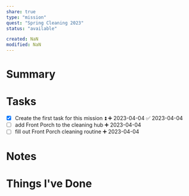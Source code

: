 ```yaml
---
share: true
type: "mission"
quest: "Spring Cleaning 2023"
status: "available"

created: NaN 
modified: NaN
---
```

 
# Summary

# Tasks
- [x] Create the first task for this mission ⏫ ➕ 2023-04-04 ✅ 2023-04-04
- [ ] add Front Porch to the cleaning hub ➕ 2023-04-04
- [ ] fill out Front Porch cleaning routine ➕ 2023-04-04
# Notes

# Things I've Done